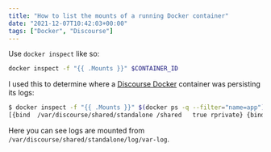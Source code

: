 ```yaml
---
title: "How to list the mounts of a running Docker container"
date: "2021-12-07T10:42:03+00:00"
tags: ["Docker", "Discourse"]
---
```


Use `docker inspect` like so:

```sh
docker inspect -f "{{ .Mounts }}" $CONTAINER_ID
```

I used this to determine where a [Discourse Docker](https://github.com/discourse/discourse_docker) container was persisting its logs:

```sh
$ docker inspect -f "{{ .Mounts }}" $(docker ps -q --filter="name=app")
[{bind  /var/discourse/shared/standalone /shared   true rprivate} {bind  /var/discourse/shared/standalone/log/var-log /var/log   true rprivate}]
```

Here you can see logs are mounted from `/var/discourse/shared/standalone/log/var-log`.
